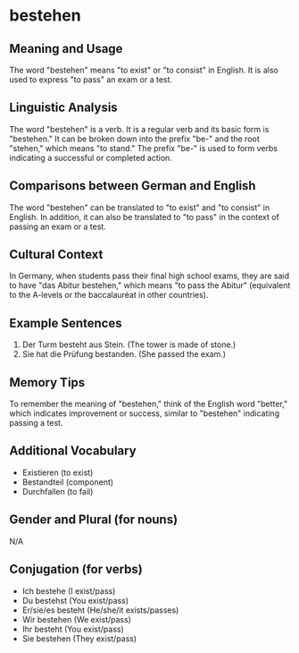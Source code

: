 # bestehen
## Meaning and Usage
The word "bestehen" means "to exist" or "to consist" in English. It is also used to express "to pass" an exam or a test.

## Linguistic Analysis
The word "bestehen" is a verb. It is a regular verb and its basic form is "bestehen." It can be broken down into the prefix "be-" and the root "stehen," which means "to stand." The prefix "be-" is used to form verbs indicating a successful or completed action.

## Comparisons between German and English
The word "bestehen" can be translated to "to exist" and "to consist" in English. In addition, it can also be translated to "to pass" in the context of passing an exam or a test.

## Cultural Context
In Germany, when students pass their final high school exams, they are said to have "das Abitur bestehen," which means "to pass the Abitur" (equivalent to the A-levels or the baccalauréat in other countries).

## Example Sentences
1. Der Turm besteht aus Stein. (The tower is made of stone.)
2. Sie hat die Prüfung bestanden. (She passed the exam.)

## Memory Tips
To remember the meaning of "bestehen," think of the English word "better," which indicates improvement or success, similar to "bestehen" indicating passing a test.

## Additional Vocabulary
- Existieren (to exist)
- Bestandteil (component)
- Durchfallen (to fail) 

## Gender and Plural (for nouns)
N/A

## Conjugation (for verbs)
- Ich bestehe (I exist/pass)
- Du bestehst (You exist/pass)
- Er/sie/es besteht (He/she/it exists/passes)
- Wir bestehen (We exist/pass)
- Ihr besteht (You exist/pass)
- Sie bestehen (They exist/pass)